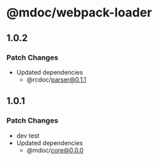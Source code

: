 # @mdoc/webpack-loader

## 1.0.2

### Patch Changes

- Updated dependencies
  - @rcdoc/parser@0.1.1

## 1.0.1

### Patch Changes

- dev test
- Updated dependencies
  - @mdoc/core@0.0.0
